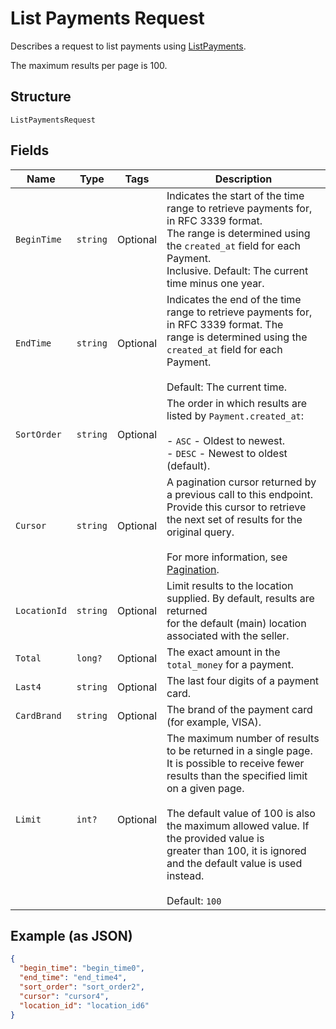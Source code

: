 
# List Payments Request

Describes a request to list payments using
[ListPayments](../../doc/api/payments.md#list-payments).

The maximum results per page is 100.

## Structure

`ListPaymentsRequest`

## Fields

| Name | Type | Tags | Description |
|  --- | --- | --- | --- |
| `BeginTime` | `string` | Optional | Indicates the start of the time range to retrieve payments for, in RFC 3339 format.  <br>The range is determined using the `created_at` field for each Payment.<br>Inclusive. Default: The current time minus one year. |
| `EndTime` | `string` | Optional | Indicates the end of the time range to retrieve payments for, in RFC 3339 format.  The<br>range is determined using the `created_at` field for each Payment.<br><br>Default: The current time. |
| `SortOrder` | `string` | Optional | The order in which results are listed by `Payment.created_at`:<br><br>- `ASC` - Oldest to newest.<br>- `DESC` - Newest to oldest (default). |
| `Cursor` | `string` | Optional | A pagination cursor returned by a previous call to this endpoint.<br>Provide this cursor to retrieve the next set of results for the original query.<br><br>For more information, see [Pagination](https://developer.squareup.com/docs/build-basics/common-api-patterns/pagination). |
| `LocationId` | `string` | Optional | Limit results to the location supplied. By default, results are returned<br>for the default (main) location associated with the seller. |
| `Total` | `long?` | Optional | The exact amount in the `total_money` for a payment. |
| `Last4` | `string` | Optional | The last four digits of a payment card. |
| `CardBrand` | `string` | Optional | The brand of the payment card (for example, VISA). |
| `Limit` | `int?` | Optional | The maximum number of results to be returned in a single page.<br>It is possible to receive fewer results than the specified limit on a given page.<br><br>The default value of 100 is also the maximum allowed value. If the provided value is<br>greater than 100, it is ignored and the default value is used instead.<br><br>Default: `100` |

## Example (as JSON)

```json
{
  "begin_time": "begin_time0",
  "end_time": "end_time4",
  "sort_order": "sort_order2",
  "cursor": "cursor4",
  "location_id": "location_id6"
}
```

